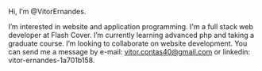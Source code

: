 Hi, I’m @VitorErnandes.

I’m interested in website and application programming.
I'm a full stack web developer at Flash Cover.
I’m currently learning advanced php and taking a graduate course.
I’m looking to collaborate on website development.
You can send me a message by e-mail: vitor.contas40@gmail.com or linkedin: vitor-ernandes-1a701b158.

<!---
VitorErnandes/VitorErnandes is a ✨ special ✨ repository because its `README.md` (this file) appears on your GitHub profile.
You can click the Preview link to take a look at your changes.
--->
